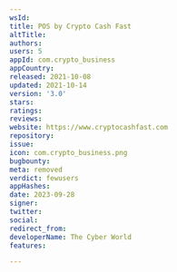 ```yaml
---
wsId: 
title: POS by Crypto Cash Fast
altTitle: 
authors: 
users: 5
appId: com.crypto_business
appCountry: 
released: 2021-10-08
updated: 2021-10-14
version: '3.0'
stars: 
ratings: 
reviews: 
website: https://www.cryptocashfast.com
repository: 
issue: 
icon: com.crypto_business.png
bugbounty: 
meta: removed
verdict: fewusers
appHashes: 
date: 2023-09-28
signer: 
twitter: 
social: 
redirect_from: 
developerName: The Cyber World
features: 

---
```


